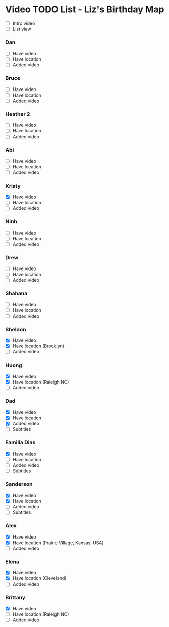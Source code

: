 # Video TODO List - Liz's Birthday Map

- [ ] Intro video
- [ ] List view

### Dan
- [ ] Have video
- [ ] Have location
- [ ] Added video

### Bruce
- [ ] Have video
- [ ] Have location
- [ ] Added video

### Heather 2
- [ ] Have video
- [ ] Have location
- [ ] Added video

### Abi
- [ ] Have video
- [ ] Have location
- [ ] Added video

### Kristy
- [x] Have video
- [ ] Have location
- [ ] Added video

### Ninh
- [ ] Have video
- [ ] Have location
- [ ] Added video

### Drew
- [ ] Have video
- [ ] Have location
- [ ] Added video

### Shahana
- [ ] Have video
- [ ] Have location
- [ ] Added video

### Sheldon
- [x] Have video
- [x] Have location (Brooklyn)
- [ ] Added video

### Huong
- [x] Have video
- [x] Have location (Raleigh NC)
- [ ] Added video

### Dad
- [x] Have video
- [x] Have location
- [x] Added video
- [ ] Subtitles

### Familia Dias
- [x] Have video
- [ ] Have location
- [ ] Added video
- [ ] Subtitles

### Sanderson
- [x] Have video
- [x] Have location
- [ ] Added video
- [ ] Subtitles

### Alex
- [x] Have video
- [x] Have location (Prairie Village, Kansas, USA)
- [ ] Added video

### Elena
- [x] Have video
- [x] Have location (Cleveland)
- [ ] Added video

### Brittany
- [x] Have video
- [ ] Have location (Raleigh NC)
- [ ] Added video 